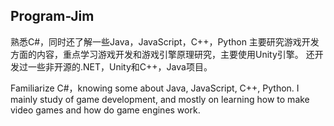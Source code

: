 ## Program-Jim

熟悉C#，同时还了解一些Java，JavaScript，C++，Python
主要研究游戏开发方面的内容，重点学习游戏开发和游戏引擎原理研究，主要使用Unity引擎。
还开发过一些非开源的.NET，Unity和C++，Java项目。

Familiarize C#，knowing some about Java, JavaScript, C++, Python.
I mainly study of game development, and mostly on learning how to make video games and how do game engines work. 

